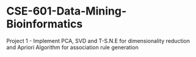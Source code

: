 # CSE-601-Data-Mining-Bioinformatics
Project 1 - Implement PCA, SVD and T-S.N.E for dimensionality reduction and Apriori Algorithm for association rule generation
